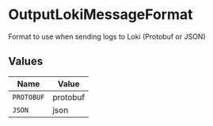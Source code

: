 # OutputLokiMessageFormat

Format to use when sending logs to Loki (Protobuf or JSON)


## Values

| Name       | Value      |
| ---------- | ---------- |
| `PROTOBUF` | protobuf   |
| `JSON`     | json       |